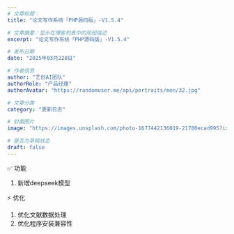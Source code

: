 ```yaml
---
# 文章标题：
title: "论文写作系统「PHP源码版」-V1.5.4"

# 文章摘要：显示在博客列表中的简短描述
excerpt: "论文写作系统「PHP源码版」-V1.5.4"

# 发布日期
date: "2025年03月228日"

# 作者信息
author: "艺创AI团队"
authorRole: "产品经理" 
authorAvatar: "https://randomuser.me/api/portraits/men/32.jpg"

# 文章分类
category: "更新日志"

# 封面图片
image: "https://images.unsplash.com/photo-1677442136019-21780ecad995?ixlib=rb-4.0.3&auto=format&fit=crop&w=2070&q=90&fm=webp"

# 是否为草稿状态
draft: false
---
```


✅ 功能

1. 新增deepseek模型

⚡ 优化

1. 优化文献数据处理
2. 优化程序安装兼容性